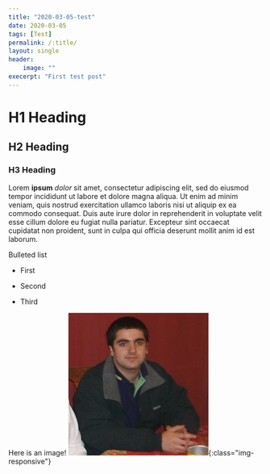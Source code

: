 ```yaml
---
title: "2020-03-05-test"
date: 2020-03-05
tags: [Test]
permalink: /:title/
layout: single
header:
    image: ""
execerpt: "First test post"
---
```


# H1 Heading

## H2 Heading

### H3 Heading

Lorem **ipsum** *dolor* sit amet, consectetur adipiscing elit, sed do eiusmod tempor incididunt ut labore et dolore magna aliqua. Ut enim ad minim veniam, quis nostrud exercitation ullamco laboris nisi ut aliquip ex ea commodo consequat. Duis aute irure dolor in reprehenderit in voluptate velit esse cillum dolore eu fugiat nulla pariatur. Excepteur sint occaecat cupidatat non proident, sunt in culpa qui officia deserunt mollit anim id est laborum.

Bulleted list
* First
+ Second
- Third

Here is an image!
![image-title-here](/assets/images/profile.png){:class="img-responsive"}
